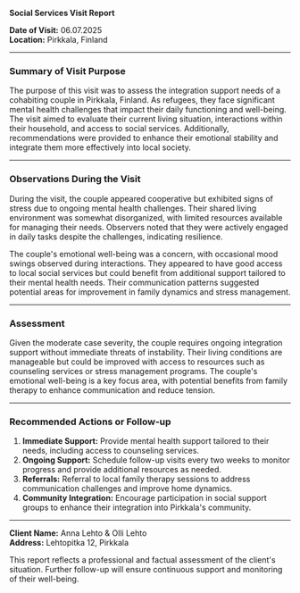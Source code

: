 

**Social Services Visit Report**

**Date of Visit:** 06.07.2025  
**Location:** Pirkkala, Finland  

---

### **Summary of Visit Purpose**

The purpose of this visit was to assess the integration support needs of a cohabiting couple in Pirkkala, Finland. As refugees, they face significant mental health challenges that impact their daily functioning and well-being. The visit aimed to evaluate their current living situation, interactions within their household, and access to social services. Additionally, recommendations were provided to enhance their emotional stability and integrate them more effectively into local society.

---

### **Observations During the Visit**

During the visit, the couple appeared cooperative but exhibited signs of stress due to ongoing mental health challenges. Their shared living environment was somewhat disorganized, with limited resources available for managing their needs. Observers noted that they were actively engaged in daily tasks despite the challenges, indicating resilience.

The couple's emotional well-being was a concern, with occasional mood swings observed during interactions. They appeared to have good access to local social services but could benefit from additional support tailored to their mental health needs. Their communication patterns suggested potential areas for improvement in family dynamics and stress management.

---

### **Assessment**

Given the moderate case severity, the couple requires ongoing integration support without immediate threats of instability. Their living conditions are manageable but could be improved with access to resources such as counseling services or stress management programs. The couple's emotional well-being is a key focus area, with potential benefits from family therapy to enhance communication and reduce tension.

---

### **Recommended Actions or Follow-up**

1. **Immediate Support:** Provide mental health support tailored to their needs, including access to counseling services.
2. **Ongoing Support:** Schedule follow-up visits every two weeks to monitor progress and provide additional resources as needed.
3. **Referrals:** Referral to local family therapy sessions to address communication challenges and improve home dynamics.
4. **Community Integration:** Encourage participation in social support groups to enhance their integration into Pirkkala's community.

---

**Client Name:** Anna Lehto & Olli Lehto  
**Address:** Lehtopitka 12, Pirkkala  

This report reflects a professional and factual assessment of the client's situation. Further follow-up will ensure continuous support and monitoring of their well-being.